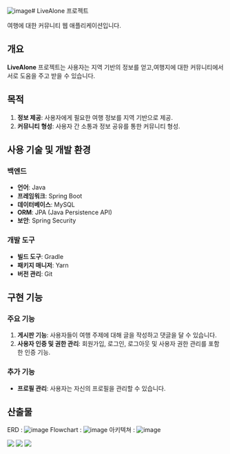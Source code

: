 ![image](https://github.com/dlaudfuf33/livealone/assets/100833610/efc9a037-799c-4e10-abaf-456c88babc92)# LiveAlone 프로젝트

여행에 대한 커뮤니티 웹 애플리케이션입니다.

## 개요

**LiveAlone** 프로젝트는 사용자는 지역 기반의 정보를 얻고,여행지에 대한 커뮤니티에서 서로 도움을 주고 받을 수 있습니다.

## 목적

1. **정보 제공**: 사용자에게 필요한 여행 정보를 지역 기반으로 제공.
2. **커뮤니티 형성**: 사용자 간 소통과 정보 공유를 통한 커뮤니티 형성.


## 사용 기술 및 개발 환경

### 백엔드
- **언어**: Java
- **프레임워크**: Spring Boot
- **데이터베이스**: MySQL
- **ORM**: JPA (Java Persistence API)
- **보안**: Spring Security

### 개발 도구
- **빌드 도구**: Gradle
- **패키지 매니저**: Yarn
- **버전 관리**: Git

## 구현 기능

### 주요 기능
1. **게시판 기능**: 사용자들이 여행 주제에 대해 글을 작성하고 댓글을 달 수 있습니다.
3. **사용자 인증 및 권한 관리**: 회원가입, 로그인, 로그아웃 및 사용자 권한 관리를 포함한 인증 기능.

### 추가 기능
- **프로필 관리**: 사용자는 자신의 프로필을 관리할 수 있습니다.


## 산출물
ERD :
![image](https://github.com/dlaudfuf33/livealone/assets/100833610/977990af-143e-4aec-bf0d-14e580d9eb95)
Flowchart : 
![image](https://github.com/dlaudfuf33/livealone/assets/100833610/3d095940-d7db-4073-a715-d66b65dd2e96)
아키텍쳐 : 
![image](https://github.com/dlaudfuf33/livealone/assets/100833610/a3ebae27-3df7-4bff-985f-6b2bacfdee3f)

      
<img src="https://img.shields.io/badge/java-007396?style=for-the-badge&logo=java&logoColor=white">
<img src="https://img.shields.io/badge/java-007396?style=for-the-badge&logo=java&logoColor=white">
<img src="https://img.shields.io/badge/java-007396?style=for-the-badge&logo=java&logoColor=white">



